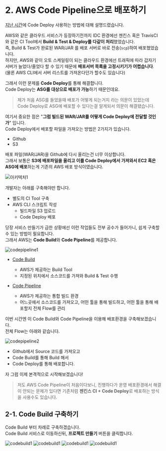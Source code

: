 # 2. AWS Code Pipeline으로 배포하기

[지난 시간](http://jojoldu.tistory.com/281)에 Code Deploy 사용하는 방법에 대해 설명드렸습니다.  
  
AWS와 같은 클라우드 서비스가 등장하기전까지 IDC 환경에선 젠킨스 혹은 TravisCI와 같은 CI Tool에서 **Build & Test & Deploy를 다같이 처리**했었습니다.  
즉, Build & Test가 완료된 WAR/JAR 를 배포 서버로 바로 전송(```scp```)하여 배포했었습니다.  
하지만, AWS와 같이 오토 스케일링이 되는 클라우드 환경에선 트래픽에 따라 갑자기 서버가 늘었다/줄었다 할 수 있기 때문에 **배포서버 목록을 고정시키기가 어렵습니다**.  
(물론 AWS CLI에서 서버 리스트를 가져온다던가 할수도 있습니다)  
  
그래서 이런 문제를 **Code Deploy**를 통해 해결합니다.  
Code Deploy는 **ASG를 대상으로 배포가 가능**하기 때문인데요.  

> 제가 처음 ASG를 들었을때 배포가 어떻게 되는거지 라는 의문이 있었는데 Code Deploy로 ASG에 배포할 수 있다는걸 알게되서 의문이 해결됐습니다.

여기서 중요한 점은 "**그럼 빌드된 WAR/JAR를 어떻게 Code Deploy에 전달할 것인가**" 입니다.  
Code Deploy에서 배포할 파일을 가져오는 방법은 2가지가 있습니다.  

* Github
* S3

배포 파일(WAR/JAR)을 Github에 다시 올리는건 너무 이상합니다.  
그래서 보통은 **S3에 배포파일을 올리고 이를 Code Deploy에서 가져와서 EC2 혹은 ASG에 배포**하는게 기존의 AWS 배포 방식이였습니다.

![아키텍처1](./images/codepipeline/아키텍처1.png)

개발자는 아래를 구축해야만 합니다.

* 별도의 CI Tool 구축
* AWS CLI 스크립트 작성
  * 빌드파일 S3 업로드
  * Code Deploy 배포 

당장 서비스 만들기가 급한 상황에선 이런 작업들도 전부 공수가 들어가니, 쉽게 구축할 수 있는 방법이 필요합니다.  
그래서 AWS는 **Code Build**와  **Code Pipeline**를 제공합니다.

![codepipeline1](./images/codepipeline/codepipeline1.png)

* [Code Build](https://aws.amazon.com/ko/codebuild/)
  * AWS가 제공하는 Build Tool
  * 지정된 위치에서 소스코드를 가져와 Build & Test 수행

* [Code Pipeline](https://aws.amazon.com/ko/codepipeline/)
  * AWS가 제공하는 통합 빌드 환경
  * 어느곳에서 소스코드를 가져오고, 어떤 툴을 통해 빌드하고, 어떤 툴을 통해 배포할지 전체 Flow를 관리

이번 시간엔 이 Code Build와 Code Pipeline을 이용해 배포환경을 구축해보겠습니다.  
전체 Flow는 아래와 같습니다.

![codepipeline2](./images/codepipeline/codepipeline2.png)

* Github에서 Source 코드를 가져오고
* Code Build를 통해 Build 해서
* Code Deploy를 통해 배포합니다.

자 그럼 이제 본격적으로 시작해보겠습니다!

> 저도 AWS Code Pipeline이 처음이다보니, 진행하다가 운영 배포환경에서 해결이 안되는 문제가 있다면 기존처럼 **젠킨스 CI + Code Deploy**로 배포하는 방식을 사용수도 있습니다.  

## 2-1. Code Build 구축하기

Code Build 부터 차례로 구축하겠습니다.  
Code Build 서비스로 이동하신뒤, **프로젝트 만들기** 버튼을 클릭합니다.

![codebuild1](./images/codepipeline/codebuild1.png)
![codebuild1](./images/codepipeline/codebuild2.png)
![codebuild1](./images/codepipeline/codebuild3.png)
![codebuild1](./images/codepipeline/codebuild4.png)


